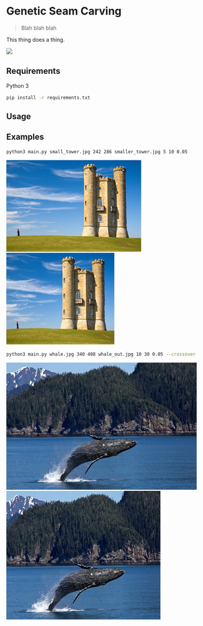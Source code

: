 # Genetic Seam Carving
> Blah blah blah

This thing does a thing.

![](https://github.com/EvanLavender13/cs583-final-project/blob/master/output/gifs/waterfall.gif)

## Requirements

Python 3

```sh
pip install -r requirements.txt
```

## Usage

## Examples

```sh
python3 main.py small_tower.jpg 242 286 smaller_tower.jpg 5 10 0.05
```

![](https://github.com/EvanLavender13/cs583-final-project/blob/master/images/small_tower.jpg) ![](https://github.com/EvanLavender13/cs583-final-project/blob/master/output/small_tower/pop/05.jpg)

```sh
python3 main.py whale.jpg 340 408 whale_out.jpg 10 30 0.05 --crossover uniform
```

![](https://github.com/EvanLavender13/cs583-final-project/blob/master/images/whale.jpg) 
![](https://github.com/EvanLavender13/cs583-final-project/blob/master/output/whale/crossover/30_uniform.jpg)
